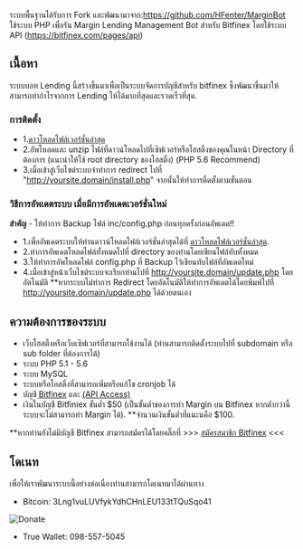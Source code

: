 ระบบพื้นฐานได้รับการ Fork และพัฒนามาจาก:https://github.com/HFenter/MarginBot
ใช้ระบบ PHP เพื่อรัน Margin Lending Management Bot สำหรับ Bitfinex โดยใช้ระบบ API (https://bitfinex.com/pages/api)

## เนื้อหา
ระบบบอท Lending นี้สร้างขึ้นมาเพื่อเป็นระบบจัดการบัญชีสำหรับ bitfinex ซึ้งพัฒนาขึ้นมาให้สามารถทำกำไรจากการ Lending ให้ได้มากที่สุดและรวดเร็วที่สุด.



### การติดตั้ง

* 1.[ดาวโหลดไฟล์เวอร์ชั่นล่าสุด](https://github.com/aotlunla/BitfinexLendingBot-TH/archive/master.zip)
* 2.อัพโหลดและ unzip ไฟล์ที่ดาวน์โหลดไปที่เซิฟเวอร์หรือโฮสติ้งของคุณในหน้า Directory ที่ต้องการ (แนะนำให้ใช้ root directory ของโฮสติ้ง) (PHP 5.6 Recommend)
* 3.เมื่อเข้าสู่เว็บไซต์ระบบจำทำการ redirect ไปที่ "http://yoursite.domain/install.php" จากนั้นให้ทำการติ้ดตั้งตามขั้นตอน



### วิธีการอัพเดตระบบ เมื่อมีการอัพเดตเวอร์ชั่นใหม่

**สำคัญ**  - ให้ทำการ Backup ไฟล์ inc/config.php ก่อนทุกครั้งก่อนอัพเดต!!

* 1.เพื่ออัพเดตระบบให้ท่านดาวน์โหลดไฟล์เวอร์ชั่นล่าสุดได้ที่ [ดาวโหลดไฟล์เวอร์ชั่นล่าสุด](https://github.com/aotlunla/BitfinexLendingBot-TH/archive/master.zip).
* 2.ทำการอัพเดตโหลดไฟล์ทั้งหมดไปที่ directory ของท่านโดยเขียนไฟล์ทับทั้งหมด
* 3.ให้ทำการอัพโหลดไฟล์ config.php ที่ Backup ไว้เขียนทับไฟล์ที่อัพเดตใหม่
* 4.เมื่อเข้าสู่หน้าเว็บไซต์ระบบจะเรียกท่านไปที่  http://yoursite.domain/update.php โดยอัตโนมัติ **หากระบบไม่ทำการ Redirect โดยอัตโนมัติให้ทำการอัพเดตได้โดยพิมพ์ไปที่ http://yoursite.domain/update.php ได้ด้วยตนเอง



## ความต้องการของระบบ

* เว็บโฮสติ้งหรือเว็บเซิฟเวอร์ที่สามารถใช้งานได้ (ท่านสามารถติดตั้งระบบไปที่ subdomain หรือ sub folder ที่ต้องการได้)
* ระบบ PHP 5.1 - 5.6
* ระบบ MySQL
* ระบบหรือโอสติ้งที่สามารถเพิ่มหรือแก้ไข cronjob ได้
* บัญชี [ฺBitfinex](https://www.bitfinex.com/signup) และ [(API Access)](https://www.bitfinex.com/account/api)
* เงินในบัญชี Bitfiniex ขั้นต่ำ $50 (เป็นขั้นต่ำของการทำ Margin บน Bitfinex หากต่ำกว่านี้ระบบจะไม่สามารถทำ Margin ได้). **จำนวนเงินขั้นต่ำที่แนะนคือ $100.

**หากท่านยังไม่มีบัญชี Bitfinex สามารถสมัครได้โดยคลิ๊กที่ >>> [สมัครสมาชิก Bitfinex](https://www.bitfinex.com/signup) <<<



## โดเนท
เพื่อให้เราพัฒนาระบบนี้อย่างต่อเนื่องท่านสามารถโดเนทมาได้ผ่านทาง 
   * Bitcoin: 3Lng1vuLUVfykYdhCHnLEU133tTQuSqo41
   
   ![Donate](https://i.imgur.com/vPb8zYF.png)
   
   * True Wallet: 098-557-5045





